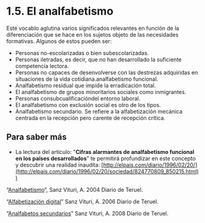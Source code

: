 
# 1.5. El analfabetismo

Este vocablo aglutina varios significados relevantes en función de la diferenciación que se hace en los sujetos objeto de las necesidades formativas. Algunos de estos pueden ser:

- Personas no-escolarizadas o bien subescolarizadas.
- Personas iletradas, es decir, que no han desarrollado la suficiente competencia lectora.
- Personas no capaces de desenvolverse con las destrezas adquiridas en situaciones de la vida cotidiana.analfabetismo funcional.
- Analfabetismo residual que impide la erradicación total.
- El analfabetismo de grupos minoritarios sociales como inmigrantes.
- Personas consubcualificacióndel entorno laboral.
- El analfabetismo con exclusión social es otro de los tipos.
- Analfabetismo secundario. Se refiere a la alfabetización mecánica centrada en la recepción pero carente de recepción crítica.

## Para saber más

- La lectura del artículo: "**Cifras alarmantes de analfabetismo funcional en los países desarrollados**” te permitirá profundizar en este concepto y descubrir una realidad inaudita: [http://elpais.com/diario/1996/02/20/](http://elpais.com/diario/1996/02/20/sociedad/824770809_850215.html))

“[Analfabetismo](Analfabetismos.pdf)”, Sanz Vituri, A. 2004 Diario de Teruel.

“[Alfabetización digital](Alfabetizacion_digital.pdf)” Sanz Vituri, A. 2006 Diario de Teruel.

“[Analfabetos secundarios](Analfabetos_secundarios.pdf)” Sanz Vituri, A. 2008 Diario de Teruel.
